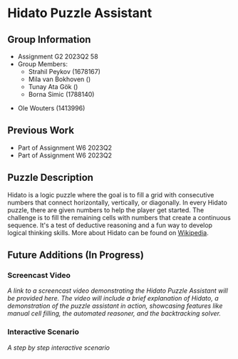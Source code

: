 # Hidato Puzzle Assistant

## Group Information
- Assignment G2 2023Q2 58
- Group Members:
  - Strahil Peykov (1678167)
  - Mila van Bokhoven ()
  - Tunay Ata Gök ()
  - Borna Simic (1788140)
* Ole Wouters (1413996)
## Previous Work
- Part of Assignment W6 2023Q2 <group number a>
- Part of Assignment W6 2023Q2 <group number b>

## Puzzle Description
Hidato is a logic puzzle where the goal is to fill a grid with consecutive numbers that connect horizontally, vertically, or diagonally. In every Hidato puzzle, there are given numbers to help the player get started. The challenge is to fill the remaining cells with numbers that create a continuous sequence. It's a test of deductive reasoning and a fun way to develop logical thinking skills. More about Hidato can be found on [Wikipedia](https://en.wikipedia.org/wiki/Hidato).

## Future Additions (In Progress)
### Screencast Video
_A link to a screencast video demonstrating the Hidato Puzzle Assistant will be provided here. The video will include a brief explanation of Hidato, a demonstration of the puzzle assistant in action, showcasing features like manual cell filling, the automated reasoner, and the backtracking solver._

### Interactive Scenario
_A step by step interactive scenario_
